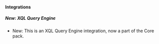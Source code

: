 #### Integrations

##### New: XQL Query Engine

- New: This is an XQL Query Engine integration, now a part of the Core pack.